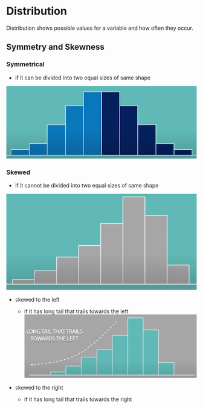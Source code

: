 # Distribution

Distribution shows possible values for a variable and how often they occur.

## Symmetry and Skewness

### Symmetrical

* if it can be divided into two equal sizes of same shape

![Image Symmetrical Distribution](img/004.distribution-1003074747.png)

### Skewed

* if it cannot be divided into two equal sizes of same shape

![Image Skewed Distribution](img/004.distribution-1003074912.png)

* skewed to the left
  * if it has long tail that trails towards the left
![](img/004.distribution-1003075138.png)

* skewed to the right
  * if it has long tail that trails towards the right
